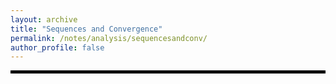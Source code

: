```yaml
---
layout: archive
title: "Sequences and Convergence"
permalink: /notes/analysis/sequencesandconv/
author_profile: false
--- 
```

<hr style="border: 2px solid black;">

